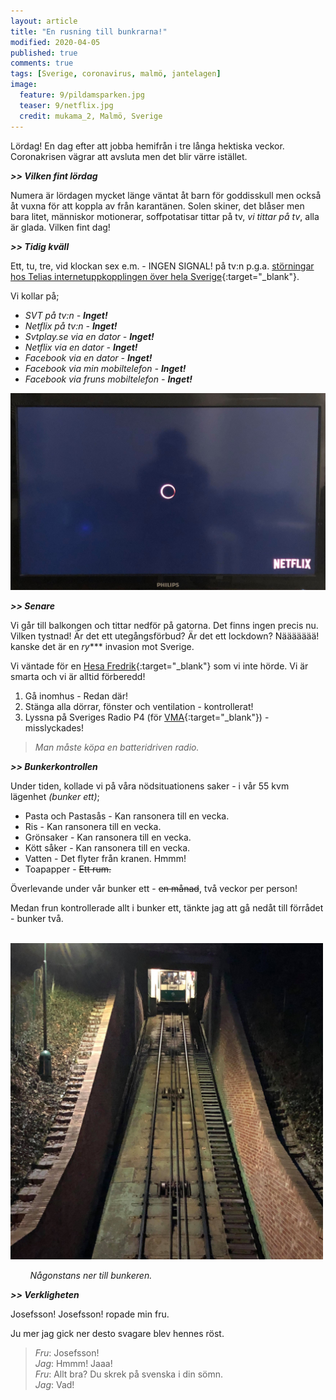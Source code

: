 ```yaml
---
layout: article
title: "En rusning till bunkrarna!"
modified: 2020-04-05
published: true
comments: true
tags: [Sverige, coronavirus, malmö, jantelagen]
image:
  feature: 9/pildamsparken.jpg
  teaser: 9/netflix.jpg
  credit: mukama_2, Malmö, Sverige
---
```


Lördag! En dag efter att jobba hemifrån i tre långa hektiska veckor. Coronakrisen vägrar att avsluta men det blir värre istället.

***>> Vilken fint lördag***

Numera är lördagen mycket länge väntat åt barn för goddisskull men också åt vuxna för att koppla av från karantänen. Solen skiner, det blåser men bara litet, människor motionerar, soffpotatisar tittar på tv, *vi tittar på tv*, alla är glada. Vilken fint dag!

***>> Tidig kväll***

Ett, tu, tre, vid klockan sex e.m. - INGEN SIGNAL! på tv:n p.g.a. [störningar hos Telias internetuppkopplingen över hela Sverige](https://www.aftonbladet.se/nyheter/a/AdwE9n/stora-tekniska-problem-hos-telia-over-hela-landet){:target="_blank"}.

Vi kollar på;
- *SVT på tv:n - **Inget!***
- *Netflix på tv:n - **Inget!***
- *Svtplay.se via en dator - **Inget!***
- *Netflix via en dator - **Inget!***
- *Facebook via en dator - **Inget!***
- *Facebook via min mobiltelefon - **Inget!***
- *Facebook via fruns mobiltelefon - **Inget!***

<img src="../images/9/netflix.jpg" alt="netflix" style="width:600px" />

***>> Senare***

Vi går till balkongen och tittar nedför på gatorna. Det finns ingen precis nu. Vilken tystnad!
Är det ett utegångsförbud? Är det ett lockdown? Näääääää! kanske det är en *ry**** invasion mot Sverige.

Vi väntade för en [Hesa Fredrik](http://hesafredrik.nu/vem-ar-hesa-fredrik){:target="_blank"} som vi inte hörde.
Vi är smarta och vi är alltid förberedd!

1. Gå inomhus - Redan där!
1. Stänga alla dörrar, fönster och ventilation - kontrollerat!
1. Lyssna på Sveriges Radio P4 (för [VMA](https://www.krisinformation.se/detta-gor-samhallet/vma-sa-varnas-allmanheten){:target="_blank"}) - misslyckades!

> *Man måste köpa en batteridriven radio.*

***>> Bunkerkontrollen***

Under tiden, kollade vi på våra nödsituationens saker - i vår 55 kvm lägenhet *(bunker ett)*;

- Pasta och Pastasås - Kan ransonera till en vecka.
- Ris - Kan ransonera till en vecka.
- Grönsaker - Kan ransonera till en vecka.
- Kött såker - Kan ransonera till en vecka.
- Vatten - Det flyter från kranen. Hmmm!
- Toapapper - ~~Ett rum.~~

Överlevande under vår bunker ett - ~~en månad~~, två veckor per person!

Medan frun kontrollerade allt i bunker ett, tänkte jag att gå nedåt till förrådet - bunker två.

&nbsp;&nbsp;&nbsp;&nbsp;&nbsp;&nbsp;&nbsp;&nbsp;<img src="../images/9/nedanfor.jpg" alt="nedanfor" style="width:500px" />

&nbsp;&nbsp;&nbsp;&nbsp;&nbsp;&nbsp;&nbsp;&nbsp;*Någonstans ner till bunkeren.*<br>

***>> Verkligheten***

Josefsson! Josefsson! ropade min fru.

Ju mer jag gick ner desto svagare blev hennes röst.

> *Fru*: Josefsson!<br>
> *Jag*: Hmmm! Jaaa!<br>
> *Fru*: Allt bra? Du skrek på svenska i din sömn. <br>
> *Jag*: Vad!<br>
